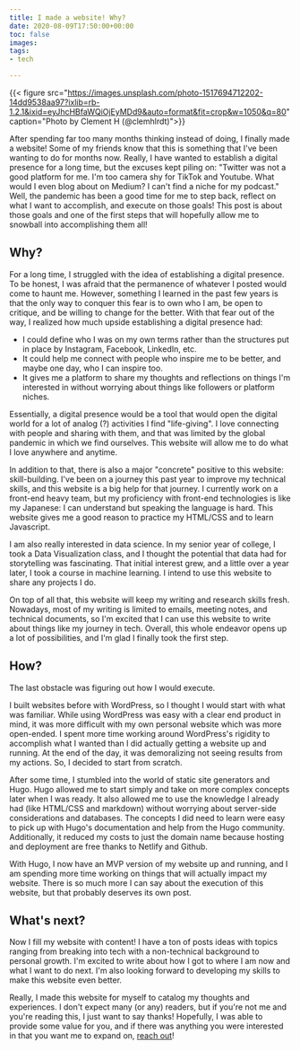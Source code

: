 ```yaml
---
title: I made a website! Why?
date: 2020-08-09T17:50:00+00:00
toc: false
images: 
tags:
- tech

---
```

{{< figure src="https://images.unsplash.com/photo-1517694712202-14dd9538aa97?ixlib=rb-1.2.1&ixid=eyJhcHBfaWQiOjEyMDd9&auto=format&fit=crop&w=1050&q=80" caption="Photo by Clement H (@clemhlrdt)">}}

After spending far too many months thinking instead of doing, I finally made a website! Some of my friends know that this is something that I've been wanting to do for months now. Really, I have wanted to establish a digital presence for a long time, but the excuses kept piling on: "Twitter was not a good platform for me. I'm too camera shy for TikTok and Youtube. What would I even blog about on Medium? I can't find a niche for my podcast." Well, the pandemic has been a good time for me to step back, reflect on what I want to accomplish, and execute on those goals! This post is about those goals and one of the first steps that will hopefully allow me to snowball into accomplishing them all!

## Why?

For a long time, I struggled with the idea of establishing a digital presence. To be honest, I was afraid that the permanence of whatever I posted would come to haunt me. However, something I learned in the past few years is that the only way to conquer this fear is to own who I am, be open to critique, and be willing to change for the better. With that fear out of the way, I realized how much upside establishing a digital presence had:

* I could define who I was on my own terms rather than the structures put in place by Instagram, Facebook, LinkedIn, etc.
* It could help me connect with people who inspire me to be better, and maybe one day, who I can inspire too.
* It gives me a platform to share my thoughts and reflections on things I'm interested in without worrying about things like followers or platform niches.

Essentially, a digital presence would be a tool that would open the digital world for a lot of analog (?) activities I find "life-giving". I love connecting with people and sharing with them, and that was limited by the global pandemic in which we find ourselves. This website will allow me to do what I love anywhere and anytime.

In addition to that, there is also a major "concrete" positive to this website: skill-building. I've been on a journey this past year to improve my technical skills, and this website is a big help for that journey. I currently work on a front-end heavy team, but my proficiency with front-end technologies is like my Japanese: I can understand but speaking the language is hard. This website gives me a good reason to practice my HTML/CSS and to learn Javascript.

I am also really interested in data science. In my senior year of college, I took a Data Visualization class, and I thought the potential that data had for storytelling was fascinating. That initial interest grew, and a little over a year later, I took a course in machine learning. I intend to use this website to share any projects I do.

On top of all that, this website will keep my writing and research skills fresh. Nowadays, most of my writing is limited to emails, meeting notes, and technical documents, so I'm excited that I can use this website to write about things like my journey in tech. Overall, this whole endeavor opens up a lot of possibilities, and I'm glad I finally took the first step.

## How?

The last obstacle was figuring out how I would execute.

I built websites before with WordPress, so I thought I would start with what was familiar. While using WordPress was easy with a clear end product in mind, it was more difficult with my own personal website which was more open-ended. I spent more time working around WordPress's rigidity to accomplish what I wanted than I did actually getting a website up and running. At the end of the day, it was demoralizing not seeing results from my actions. So, I decided to start from scratch.

After some time, I stumbled into the world of static site generators and Hugo. Hugo allowed me to start simply and take on more complex concepts later when I was ready. It also allowed me to use the knowledge I already had (like HTML/CSS and markdown) without worrying about server-side considerations and databases. The concepts I did need to learn were easy to pick up with Hugo's documentation and help from the Hugo community. Additionally, it reduced my costs to just the domain name because hosting and deployment are free thanks to Netlify and Github.

With Hugo, I now have an MVP version of my website up and running, and I am spending more time working on things that will actually impact my website. There is so much more I can say about the execution of this website, but that probably deserves its own post.

## What's next?

Now I fill my website with content! I have a ton of posts ideas with topics ranging from breaking into tech with a non-technical background to personal growth. I'm excited to write about how I got to where I am now and what I want to do next. I'm also looking forward to developing my skills to make this website even better.

Really, I made this website for myself to catalog my thoughts and experiences. I don't expect many (or any) readers, but if you're not me and you're reading this, I just want to say thanks! Hopefully, I was able to provide some value for you, and if there was anything you were interested in that you want me to expand on, [reach out](mailto:hello@kjperez.com)!